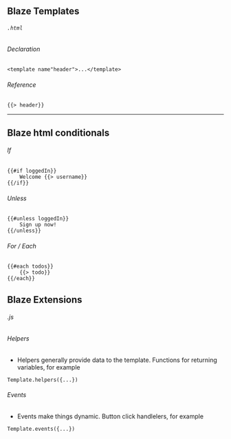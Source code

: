 Blaze Templates
---



###### `.html`

###### Declaration

```
<template name"header">...</template>
```

###### Reference

```
{{> header}}
```



----



Blaze html conditionals
---

###### If

```
{{#if loggedIn}}
	Welcome {{> username}}
{{/if}}
```

###### Unless

```
{{#unless loggedIn}}
	Sign up now!
{{/unless}}
```

###### For / Each

```
{{#each todos}}
	{{> todo}}
{{/each}}
```



Blaze Extensions
---

###### .js



###### Helpers

*   Helpers generally provide data to the template. Functions for returning variables, for example

```
Template.helpers({...})
```

###### Events

*   Events make things dynamic. Button click handlelers, for example 

```
Template.events({...})
```

